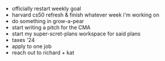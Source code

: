 - officially restart weekly goal
- harvard cs50 refresh & finish whatever week i'm working on
- do something in grow-a-pear
- start writing a pitch for the CMA
- start my super-scret-plans workspace for said plans
- taxes '24
- apply to one job
- reach out to richard + kat

